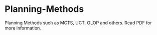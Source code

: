 # Planning-Methods
Planning Methods such as MCTS, UCT, OLOP and others. Read PDF for more information.
